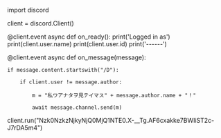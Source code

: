 import discord

client = discord.Client()

@client.event
async def on_ready():
    print('Logged in as')
    print(client.user.name)
    print(client.user.id)
    print('------')

@client.event
async def on_message(message):
    
    if message.content.startswith("/D"):
        
        if client.user != message.author:
            
            m = "私ワアナタヲ見テイマス" + message.author.name + "！"
            
            await message.channel.send(m)

client.run("Nzk0NzkzNjkyNjQ0MjQ1NTE0.X-__Tg.AF6cxakke7BWIiST2c-J7rDA5m4")
